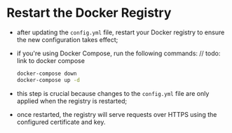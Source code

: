 # Restart the Docker Registry

- after updating the `config.yml` file, restart your Docker registry to ensure the new configuration takes effect;
- if you're using Docker Compose, run the following commands: // todo: link to docker compose

    ```bash
    docker-compose down
    docker-compose up -d
    ```

- this step is crucial because changes to the `config.yml` file are only applied when the registry is restarted;


- once restarted, the registry will serve requests over HTTPS using the configured certificate and key.
